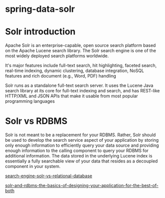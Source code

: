 # spring-data-solr



# Solr introduction

Apache Solr is an enterprise-capable, open source search platform based on the Apache Lucene search library. The Solr search engine is one of the most widely deployed 
search platforms worldwide.

It's major features include full-text search, hit highlighting, faceted search, real-time indexing, dynamic clustering, database integration, NoSQL features and rich document
(e.g., Word, PDF) handling

Solr runs as a standalone full-text search server. It uses the Lucene Java search library at its core for full-text indexing and search, and has REST-like HTTP/XML and JSON APIs
that make it usable from most popular programming languages

# Solr vs RDBMS

Solr is not meant to be a replacement for your RDBMS. Rather, Solr should be used to develop the search service aspect of your application by storing only enough information 
to efficiently query your data source and providing enough information to the calling component to query your RDBMS for additional information. The data stored in the 
underlying Lucene index is essentially a fully searchable view of your data that resides as a decoupled component in your system.


[search-engine-solr-vs-relational-database](https://dzone.com/articles/search-engine-solr-vs-relational-database)

[solr-and-rdbms-the-basics-of-designing-your-application-for-the-best-of-both](https://lucidworks.com/post/solr-and-rdbms-the-basics-of-designing-your-application-for-the-best-of-both)
